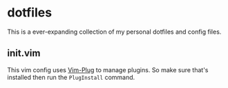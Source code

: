 # dotfiles

This is a ever-expanding collection of my personal dotfiles and config files.


## init.vim
This vim config uses [Vim-Plug](https://github.com/junegunn/vim-plug) to manage plugins. So make sure that's installed then run the `PlugInstall` command.